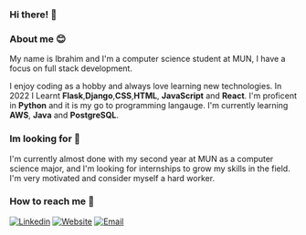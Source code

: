 ### Hi there! 👋

### About me 😊 

My name is Ibrahim and I'm a computer science student at MUN, I have a focus on full stack development.

I enjoy coding as a hobby and always love learning new technologies. In 2022 I Learnt **Flask**,**Django**,**CSS**,**HTML**, **JavaScript** and **React**. I'm proficent in **Python** and it is my go to programming langauge. I'm currently learning **AWS**, **Java** and **PostgreSQL**.

### Im looking for 👀

I'm currently almost done with my second year at MUN as a computer science major, and I'm looking for internships to grow my skills in the field. I'm very motivated and consider myself a hard worker.

### How to reach me 📱

[![Linkedin](https://img.shields.io/badge/LinkedIn-0077B5?style=for-the-badge&logo=linkedin&logoColor=white)](https://www.linkedin.com/in/imimmohamed/)
[![Website](https://img.shields.io/badge/website-000000?style=for-the-badge&logo=About.me&logoColor=white)](https://ibrahimcs.me)
[![Email](https://img.shields.io/badge/Gmail-D14836?style=for-the-badge&logo=gmail&logoColor=white)](mailto:imimmohamed@mun.ca)










